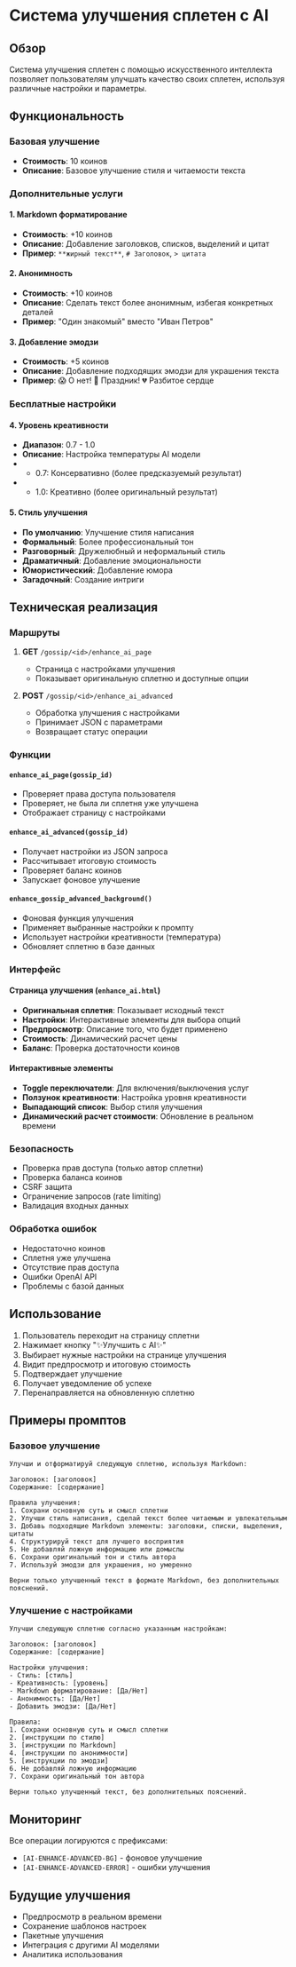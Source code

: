 # Система улучшения сплетен с AI

## Обзор

Система улучшения сплетен с помощью искусственного интеллекта позволяет пользователям улучшать качество своих сплетен, используя различные настройки и параметры.

## Функциональность

### Базовая улучшение
- **Стоимость**: 10 коинов
- **Описание**: Базовое улучшение стиля и читаемости текста

### Дополнительные услуги

#### 1. Markdown форматирование
- **Стоимость**: +10 коинов
- **Описание**: Добавление заголовков, списков, выделений и цитат
- **Пример**: `**жирный текст**`, `# Заголовок`, `> цитата`

#### 2. Анонимность
- **Стоимость**: +10 коинов
- **Описание**: Сделать текст более анонимным, избегая конкретных деталей
- **Пример**: "Один знакомый" вместо "Иван Петров"

#### 3. Добавление эмодзи
- **Стоимость**: +5 коинов
- **Описание**: Добавление подходящих эмодзи для украшения текста
- **Пример**: 😱 О нет! 🎉 Праздник! 💔 Разбитое сердце

### Бесплатные настройки

#### 4. Уровень креативности
- **Диапазон**: 0.7 - 1.0
- **Описание**: Настройка температуры AI модели
- - 0.7: Консервативно (более предсказуемый результат)
- - 1.0: Креативно (более оригинальный результат)

#### 5. Стиль улучшения
- **По умолчанию**: Улучшение стиля написания
- **Формальный**: Более профессиональный тон
- **Разговорный**: Дружелюбный и неформальный стиль
- **Драматичный**: Добавление эмоциональности
- **Юмористический**: Добавление юмора
- **Загадочный**: Создание интриги

## Техническая реализация

### Маршруты

1. **GET** `/gossip/<id>/enhance_ai_page`
   - Страница с настройками улучшения
   - Показывает оригинальную сплетню и доступные опции

2. **POST** `/gossip/<id>/enhance_ai_advanced`
   - Обработка улучшения с настройками
   - Принимает JSON с параметрами
   - Возвращает статус операции

### Функции

#### `enhance_ai_page(gossip_id)`
- Проверяет права доступа пользователя
- Проверяет, не была ли сплетня уже улучшена
- Отображает страницу с настройками

#### `enhance_ai_advanced(gossip_id)`
- Получает настройки из JSON запроса
- Рассчитывает итоговую стоимость
- Проверяет баланс коинов
- Запускает фоновое улучшение

#### `enhance_gossip_advanced_background()`
- Фоновая функция улучшения
- Применяет выбранные настройки к промпту
- Использует настройки креативности (температура)
- Обновляет сплетню в базе данных

### Интерфейс

#### Страница улучшения (`enhance_ai.html`)
- **Оригинальная сплетня**: Показывает исходный текст
- **Настройки**: Интерактивные элементы для выбора опций
- **Предпросмотр**: Описание того, что будет применено
- **Стоимость**: Динамический расчет цены
- **Баланс**: Проверка достаточности коинов

#### Интерактивные элементы
- **Toggle переключатели**: Для включения/выключения услуг
- **Ползунок креативности**: Настройка уровня креативности
- **Выпадающий список**: Выбор стиля улучшения
- **Динамический расчет стоимости**: Обновление в реальном времени

### Безопасность

- Проверка прав доступа (только автор сплетни)
- Проверка баланса коинов
- CSRF защита
- Ограничение запросов (rate limiting)
- Валидация входных данных

### Обработка ошибок

- Недостаточно коинов
- Сплетня уже улучшена
- Отсутствие прав доступа
- Ошибки OpenAI API
- Проблемы с базой данных

## Использование

1. Пользователь переходит на страницу сплетни
2. Нажимает кнопку "✨Улучшить с AI✨"
3. Выбирает нужные настройки на странице улучшения
4. Видит предпросмотр и итоговую стоимость
5. Подтверждает улучшение
6. Получает уведомление об успехе
7. Перенаправляется на обновленную сплетню

## Примеры промптов

### Базовое улучшение
```
Улучши и отформатируй следующую сплетню, используя Markdown:

Заголовок: [заголовок]
Содержание: [содержание]

Правила улучшения:
1. Сохрани основную суть и смысл сплетни
2. Улучши стиль написания, сделай текст более читаемым и увлекательным
3. Добавь подходящие Markdown элементы: заголовки, списки, выделения, цитаты
4. Структурируй текст для лучшего восприятия
5. Не добавляй ложную информацию или домыслы
6. Сохрани оригинальный тон и стиль автора
7. Используй эмодзи для украшения, но умеренно

Верни только улучшенный текст в формате Markdown, без дополнительных пояснений.
```

### Улучшение с настройками
```
Улучши следующую сплетню согласно указанным настройкам:

Заголовок: [заголовок]
Содержание: [содержание]

Настройки улучшения:
- Стиль: [стиль]
- Креативность: [уровень]
- Markdown форматирование: [Да/Нет]
- Анонимность: [Да/Нет]
- Добавить эмодзи: [Да/Нет]

Правила:
1. Сохрани основную суть и смысл сплетни
2. [инструкции по стилю]
3. [инструкции по Markdown]
4. [инструкции по анонимности]
5. [инструкции по эмодзи]
6. Не добавляй ложную информацию
7. Сохрани оригинальный тон автора

Верни только улучшенный текст, без дополнительных пояснений.
```

## Мониторинг

Все операции логируются с префиксами:
- `[AI-ENHANCE-ADVANCED-BG]` - фоновое улучшение
- `[AI-ENHANCE-ADVANCED-ERROR]` - ошибки улучшения

## Будущие улучшения

- Предпросмотр в реальном времени
- Сохранение шаблонов настроек
- Пакетные улучшения
- Интеграция с другими AI моделями
- Аналитика использования
